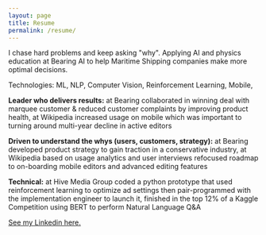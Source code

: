 ```yaml
---
layout: page
title: Resume
permalink: /resume/
---
```


I chase hard problems and keep asking "why". Applying AI and physics education at Bearing AI to help Maritime Shipping companies make more optimal decisions. 

Technologies: ML, NLP, Computer Vision, Reinforcement Learning, Mobile,

**Leader who delivers results:** at Bearing collaborated in winning deal with marquee customer & reduced customer complaints by improving product health, at Wikipedia increased usage on mobile which was important to turning around multi-year decline in active editors

**Driven to understand the whys (users, customers, strategy):** at Bearing developed product strategy to gain traction in a conservative industry, at Wikipedia based on usage analytics and user interviews refocused roadmap to on-boarding mobile editors and advanced editing features

**Technical:** at Hive Media Group coded a python prototype that used reinforcement learning to optimize ad settings then pair-programmed with the implementation engineer to launch it, finished in the top 12% of a Kaggle Competition using BERT to perform Natural Language Q&A

[See my Linkedin here.](https://www.linkedin.com/in/kenanwang)
